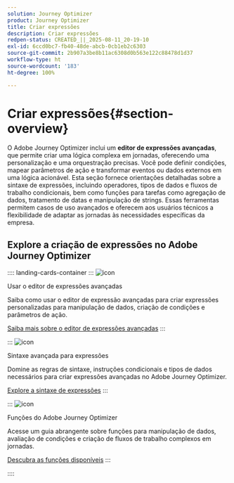 ```yaml
---
solution: Journey Optimizer
product: Journey Optimizer
title: Criar expressões
description: Criar expressões
redpen-status: CREATED_||_2025-08-11_20-19-10
exl-id: 6ccd0bc7-fb40-48de-abcb-0cb1eb2c6303
source-git-commit: 2b907a3be8b11ac6308d0b563e122c88478d1d37
workflow-type: ht
source-wordcount: '183'
ht-degree: 100%

---
```


# Criar expressões{#section-overview}

O Adobe Journey Optimizer inclui um **editor de expressões avançadas**, que permite criar uma lógica complexa em jornadas, oferecendo uma personalização e uma orquestração precisas. Você pode definir condições, mapear parâmetros de ação e transformar eventos ou dados externos em uma lógica acionável. Esta seção fornece orientações detalhadas sobre a sintaxe de expressões, incluindo operadores, tipos de dados e fluxos de trabalho condicionais, bem como funções para tarefas como agregação de dados, tratamento de datas e manipulação de strings. Essas ferramentas permitem casos de uso avançados e oferecem aos usuários técnicos a flexibilidade de adaptar as jornadas às necessidades específicas da empresa.

## Explore a criação de expressões no Adobe Journey Optimizer

:::: landing-cards-container
:::
![icon](https://cdn.experienceleague.adobe.com/icons/screwdriver-wrench.svg)

Usar o editor de expressões avançadas

Saiba como usar o editor de expressão avançadas para criar expressões personalizadas para manipulação de dados, criação de condições e parâmetros de ação.

[Saiba mais sobre o editor de expressões avançadas](../using/building-journeys/expression/expressionadvanced.md)
:::

:::
![icon](https://cdn.experienceleague.adobe.com/icons/code-branch.svg)

Sintaxe avançada para expressões

Domine as regras de sintaxe, instruções condicionais e tipos de dados necessários para criar expressões avançadas no Adobe Journey Optimizer.

[Explore a sintaxe de expressões](syntax-landing-page.md)
:::

:::
![icon](https://cdn.experienceleague.adobe.com/icons/puzzle-piece.svg)

Funções do Adobe Journey Optimizer

Acesse um guia abrangente sobre funções para manipulação de dados, avaliação de condições e criação de fluxos de trabalho complexos em jornadas.

[Descubra as funções disponíveis](main-functions-journey-landing-page.md)
:::

::::
